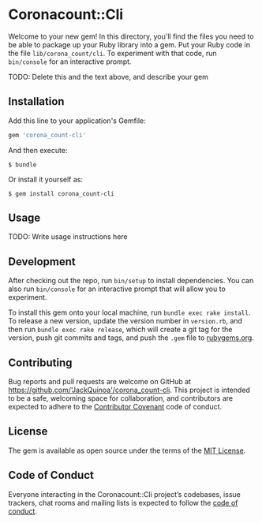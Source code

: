 # Coronacount::Cli

Welcome to your new gem! In this directory, you'll find the files you need to be able to package up your Ruby library into a gem. Put your Ruby code in the file `lib/corona_count/cli`. To experiment with that code, run `bin/console` for an interactive prompt.

TODO: Delete this and the text above, and describe your gem

## Installation

Add this line to your application's Gemfile:

```ruby
gem 'corona_count-cli'
```

And then execute:

    $ bundle

Or install it yourself as:

    $ gem install corona_count-cli

## Usage

TODO: Write usage instructions here

## Development

After checking out the repo, run `bin/setup` to install dependencies. You can also run `bin/console` for an interactive prompt that will allow you to experiment.

To install this gem onto your local machine, run `bundle exec rake install`. To release a new version, update the version number in `version.rb`, and then run `bundle exec rake release`, which will create a git tag for the version, push git commits and tags, and push the `.gem` file to [rubygems.org](https://rubygems.org).

## Contributing

Bug reports and pull requests are welcome on GitHub at https://github.com/'JackQuinoa'/corona_count-cli. This project is intended to be a safe, welcoming space for collaboration, and contributors are expected to adhere to the [Contributor Covenant](http://contributor-covenant.org) code of conduct.

## License

The gem is available as open source under the terms of the [MIT License](https://opensource.org/licenses/MIT).

## Code of Conduct

Everyone interacting in the Coronacount::Cli project’s codebases, issue trackers, chat rooms and mailing lists is expected to follow the [code of conduct](https://github.com/'JackQuinoa'/corona_count-cli/blob/master/CODE_OF_CONDUCT.md).
